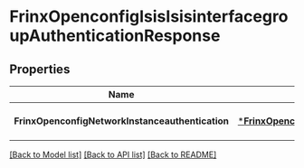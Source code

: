 # FrinxOpenconfigIsisIsisinterfacegroupAuthenticationResponse

## Properties
Name | Type | Description | Notes
------------ | ------------- | ------------- | -------------
**FrinxOpenconfigNetworkInstanceauthentication** | [***FrinxOpenconfigIsisIsisinterfacegroupAuthentication**](frinx.openconfig.isis.isisinterfacegroup.Authentication.md) |  | [optional] [default to null]

[[Back to Model list]](../README.md#documentation-for-models) [[Back to API list]](../README.md#documentation-for-api-endpoints) [[Back to README]](../README.md)


